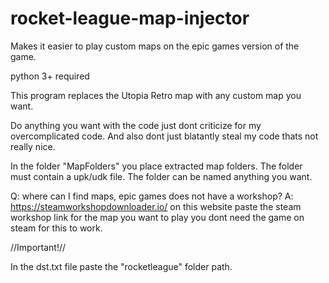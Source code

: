 # rocket-league-map-injector
Makes it easier to play custom maps on the epic games version of the game. 

python 3+ required

This program replaces the Utopia Retro map with any custom map you want.

Do anything you want with the code just dont criticize for my overcomplicated code. And also dont just blatantly steal my code thats not really nice.

In the folder "MapFolders" you place extracted map folders.
The folder must contain a upk/udk file.
The folder can be named anything you want.

Q: where can I find maps, epic games does not have a workshop?
A: https://steamworkshopdownloader.io/ on this website paste the steam workshop link for the map you want to play you dont need the game on steam for this to work.

\/\/Important!\/\/

In the dst.txt file paste the "rocketleague" folder
path.


